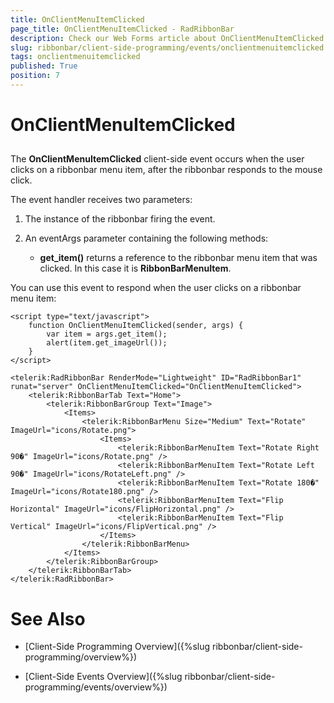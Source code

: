 ```yaml
---
title: OnClientMenuItemClicked
page_title: OnClientMenuItemClicked - RadRibbonBar
description: Check our Web Forms article about OnClientMenuItemClicked.
slug: ribbonbar/client-side-programming/events/onclientmenuitemclicked
tags: onclientmenuitemclicked
published: True
position: 7
---
```


# OnClientMenuItemClicked



## 

The **OnClientMenuItemClicked** client-side event occurs when the user clicks on a ribbonbar menu item, after the ribbonbar responds to the mouse click.

The event handler receives two parameters:

1. The instance of the ribbonbar firing the event.

1. An eventArgs parameter containing the following methods:

	* **get_item()** returns a reference to the ribbonbar menu item that was clicked. In this case it is **RibbonBarMenuItem**.

You can use this event to respond when the user clicks on a ribbonbar menu item:

````ASPNET
<script type="text/javascript">
    function OnClientMenuItemClicked(sender, args) {
        var item = args.get_item();
        alert(item.get_imageUrl());
    }       
</script>

<telerik:RadRibbonBar RenderMode="Lightweight" ID="RadRibbonBar1" runat="server" OnClientMenuItemClicked="OnClientMenuItemClicked">
    <telerik:RibbonBarTab Text="Home">
        <telerik:RibbonBarGroup Text="Image">
            <Items>
                <telerik:RibbonBarMenu Size="Medium" Text="Rotate" ImageUrl="icons/Rotate.png">
                    <Items>
                        <telerik:RibbonBarMenuItem Text="Rotate Right 90�" ImageUrl="icons/Rotate.png" />
                        <telerik:RibbonBarMenuItem Text="Rotate Left 90�" ImageUrl="icons/RotateLeft.png" />
                        <telerik:RibbonBarMenuItem Text="Rotate 180�" ImageUrl="icons/Rotate180.png" />
                        <telerik:RibbonBarMenuItem Text="Flip Horizontal" ImageUrl="icons/FlipHorizontal.png" />
                        <telerik:RibbonBarMenuItem Text="Flip Vertical" ImageUrl="icons/FlipVertical.png" />
                    </Items>
                </telerik:RibbonBarMenu>
            </Items>
        </telerik:RibbonBarGroup>
    </telerik:RibbonBarTab>
</telerik:RadRibbonBar>
````



# See Also

 * [Client-Side Programming Overview]({%slug ribbonbar/client-side-programming/overview%})

 * [Client-Side Events Overview]({%slug ribbonbar/client-side-programming/events/overview%})
